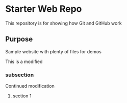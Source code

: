 # Starter Web Repo

This repository is for showing how Git and GitHub work

## Purpose

Sample website with plenty of files for demos

This is a modified
### subsection

Continued modification
 1. section 1
